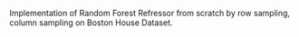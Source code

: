 Implementation of Random Forest Refressor from scratch by row sampling, column sampling on Boston House Dataset.
